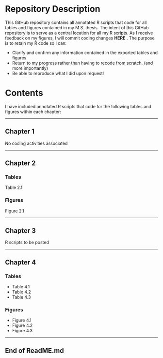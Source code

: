 # Repository Description
This GitHub repository contains all annotated R scripts that code for all tables and figures contained in my M.S. thesis. 
The intent of this GitHub repository is to serve as a central location for all my R scripts. As I receive feedback on my figures, I will commit coding changes **HERE** . 
The purpose is to retain my R code so I can: 

- Clarify and confirm any information contained in the exported tables and figures
- Return to my progress rather than having to recode from scratch,
  (and more importantly)
- Be able to reproduce what I did upon request!

# Contents
I have included annotated R scripts that code for the following tables and figures within each chapter:

--------------------------------------

## Chapter 1
No coding activities associated

---------------------------------------

## Chapter 2
### Tables 
Table 2.1
### Figures
Figure 2.1

---------------------------------------

## Chapter 3
R scripts to be posted

---------------------------------------

## Chapter 4
### Tables
- Table 4.1
- Table 4.2
- Table 4.3
### Figures
- Figure 4.1
- Figure 4.2
- Figure 4.3

---------------------------------------

## End of ReadME.md
